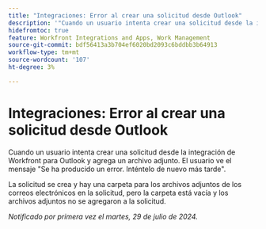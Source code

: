 ```yaml
---
title: "Integraciones: Error al crear una solicitud desde Outlook"
description: '"Cuando un usuario intenta crear una solicitud desde la integración de Workfront para Outlook y agrega un archivo adjunto. El usuario ve el mensaje ‘Se ha producido un error’. Inténtelo de nuevo más tarde".'
hidefromtoc: true
feature: Workfront Integrations and Apps, Work Management
source-git-commit: bdf56413a3b704ef6020bd2093c6bddbb3b64913
workflow-type: tm+mt
source-wordcount: '107'
ht-degree: 3%

---
```



# Integraciones: Error al crear una solicitud desde Outlook

Cuando un usuario intenta crear una solicitud desde la integración de Workfront para Outlook y agrega un archivo adjunto. El usuario ve el mensaje &quot;Se ha producido un error. Inténtelo de nuevo más tarde&quot;.

La solicitud se crea y hay una carpeta para los archivos adjuntos de los correos electrónicos en la solicitud, pero la carpeta está vacía y los archivos adjuntos no se agregaron a la solicitud.

_Notificado por primera vez el martes, 29 de julio de 2024._
